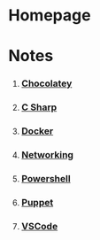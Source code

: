 # Homepage

# **Notes**
1. ### [Chocolatey](./Chocolatey/chocolatey.md)
2. ### [C Sharp](./CSharp/CSharp.md)
3. ### [Docker](./Docker/Docker.md)
4. ### [Networking](../ToolBox/Networking/Networking.md)
5. ### [Powershell](./PowerShell/Powershell.md)
6. ### [Puppet](../ToolBox/Puppet/Puppet.md)
7. ### [VSCode](./VSCode/VSCode.md)